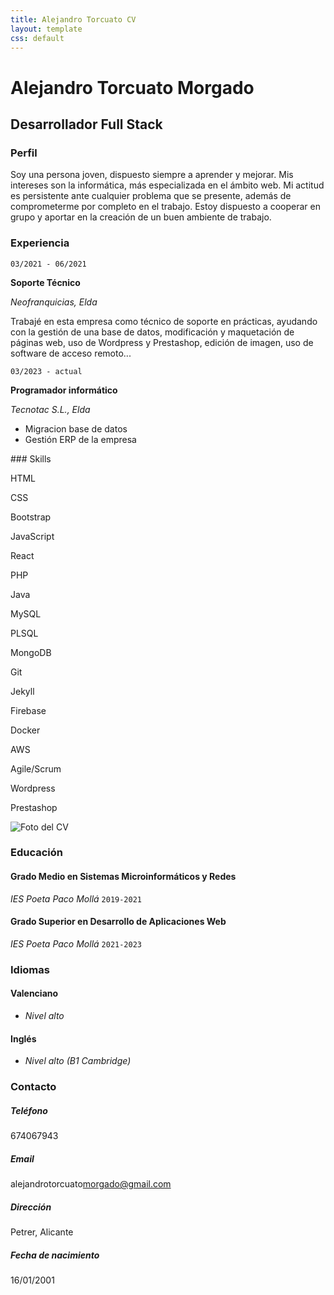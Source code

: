 ```yaml
---
title: Alejandro Torcuato CV
layout: template
css: default
---
```


[Comentario]: <> (Variables para el uso de JetKyll)


[Comment]: <> (Gracias a la regla de parse_block_html me permite introducir lenguaje md dentro de etiquetas HTML, sino no sería posible. Esto lo hago para hacer dos columnas con más facilidad.)

<div id="cv">

[Comment]: <> (Md es tan básico que no se pueden introducir código dentro de divs para separarlo, así que voy a hacer dos includes para dividirlo entre dos divs y poder aplicar el estilo de dos columnas)

[Comment]: <> (Nombre y apellidos del autor)
<div>

# Alejandro Torcuato Morgado


[Comment]: <> (A qué te dedicas)

## Desarrollador Full Stack

</div>

[Comment]: <> (Breve descripción sobre ti)

<div>

### Perfil

Soy una persona joven, dispuesto siempre a aprender y mejorar. Mis intereses son la informática, más especializada en el ámbito web. Mi actitud es persistente ante cualquier problema que se presente, además de comprometerme por completo en el trabajo. Estoy dispuesto a cooperar en grupo y aportar en la creación de un buen ambiente de trabajo.

</div>

[Comment]: <> (Experiencia laboral)

<div>

### Experiencia

`03/2021 - 06/2021`

**Soporte Técnico**

_Neofranquicias, Elda_

Trabajé en esta empresa como técnico de soporte en prácticas, ayudando con la gestión de una base de datos, modificación y maquetación de páginas web, uso de Wordpress y Prestashop, edición de imagen, uso de software de acceso remoto...

`03/2023 - actual`

**Programador informático**

_Tecnotac S.L., Elda_

- Migracion base de datos
- Gestión ERP de la empresa

</div>
### Skills
<div id="skills-container">
  <p>HTML</p>
  <p>CSS</p>
  <p>Bootstrap</p>
  <p>JavaScript</p>
  <p>React</p>
  <p>PHP</p>
  <p>Java</p>
  <p>MySQL</p>
  <p>PLSQL</p>
  <p>MongoDB</p>
  <p>Git</p>
  <p>Jekyll</p>
  <p>Firebase</p>
  <p>Docker</p>
  <p>AWS</p>
  <p>Agile/Scrum</p>
  <p>Wordpress</p>
  <p>Prestashop</p>
</div>


</div>

<div id="sidebar">

[Comment]: <> (Foto de perfil)

<div>
<img src="{{ site.baseurl }}/assets/foto.jpg" alt="Foto del CV">
</div>

<div>

[Comment]: <> (Información sobre tu educación)

### Educación

#### Grado Medio en Sistemas Microinformáticos y Redes

_IES Poeta Paco Mollá_
`2019-2021`

#### Grado Superior en Desarrollo de Aplicaciones Web

_IES Poeta Paco Mollá_
`2021-2023`

[Comment]: <> (Idiomas)

### Idiomas

#### Valenciano

- _Nivel alto_

#### Inglés

- _Nivel alto (B1 Cambridge)_

[Comment]: <> (Datos de contacto)

### Contacto

##### Teléfono

<a>674067943</a>

##### Email

<a>alejandrotorcuato<wbr>morgado@gmail.com</a>

##### Dirección

Petrer, Alicante

##### Fecha de nacimiento

16/01/2001

</div>
</div>
